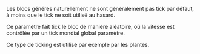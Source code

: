 Les blocs générés naturellement ne sont généralement pas tick par défaut, à moins que le tick ne soit utilisé au hasard.

Ce paramètre fait tick le bloc de manière aléatoire, où la vitesse est contrôlée par un tick mondial global paramètre.

Ce type de ticking est utilisé par exemple par les plantes.